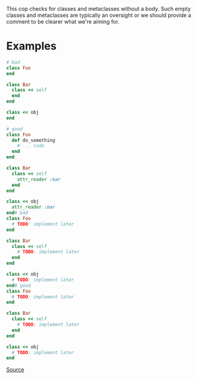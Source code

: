
This cop checks for classes and metaclasses without a body.
Such empty classes and metaclasses are typically an oversight or we should provide a comment
to be clearer what we're aiming for.

# Examples

```ruby
# bad
class Foo
end

class Bar
  class << self
  end
end

class << obj
end

# good
class Foo
  def do_something
    # ... code
  end
end

class Bar
  class << self
    attr_reader :bar
  end
end

class << obj
  attr_reader :bar
end# bad
class Foo
  # TODO: implement later
end

class Bar
  class << self
    # TODO: implement later
  end
end

class << obj
  # TODO: implement later
end# good
class Foo
  # TODO: implement later
end

class Bar
  class << self
    # TODO: implement later
  end
end

class << obj
  # TODO: implement later
end
```

[Source](http://www.rubydoc.info/gems/rubocop/RuboCop/Cop/Lint/EmptyClass)